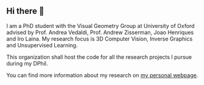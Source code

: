 ## Hi there 👋

I am a PhD student with the Visual Geometry Group at University of Oxford advised by Prof. Andrea Vedaldi, Prof. Andrew Zisserman, Joao Henriques and Iro Laina.
My research focus is 3D Computer Vision, Inverse Graphics and Unsupervised Learning.

This organization shall host the code for all the research projects I pursue during my DPhil.

You can find more information about my research on [my personal webpage](https://yashbhalgat.github.io/).
